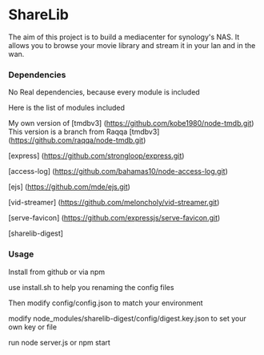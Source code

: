 # ShareLib

The aim of this project is to build a mediacenter for synology's NAS.
It allows you to browse your movie library and stream it in your lan and in the wan.

### Dependencies

No Real dependencies, because every module is included

Here is the list of modules included

My own version of [tmdbv3] (https://github.com/kobe1980/node-tmdb.git)
This version is a branch from Raqqa [tmdbv3] (https://github.com/raqqa/node-tmdb.git)

[express] (https://github.com/strongloop/express.git)

[access-log] (https://github.com/bahamas10/node-access-log.git)

[ejs] (https://github.com/mde/ejs.git)

[vid-streamer] (https://github.com/meloncholy/vid-streamer.git)

[serve-favicon] (https://github.com/expressjs/serve-favicon.git)

[sharelib-digest]

### Usage

Install from github or via npm

use install.sh to help you renaming the config files

Then modify config/config.json to match your environment

modify node_modules/sharelib-digest/config/digest.key.json to set your own key or file

run node server.js or npm start

